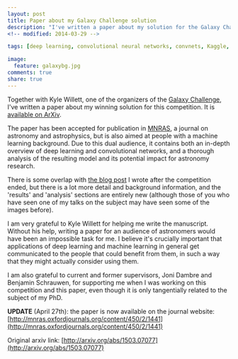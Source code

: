 ```yaml
---
layout: post
title: Paper about my Galaxy Challenge solution
description: "I've written a paper about my solution for the Galaxy Challenge. It has been accepted for publication in MNRAS."
<!-- modified: 2014-03-29 -->

tags: [deep learning, convolutional neural networks, convnets, Kaggle, Galaxy Zoo, competition, paper, arxiv]

image:
  feature: galaxybg.jpg
comments: true
share: true
---
```


Together with Kyle Willett, one of the organizers of the [Galaxy Challenge](http://www.kaggle.com/c/galaxy-zoo-the-galaxy-challenge), I've written a paper about my winning solution for this competition. It is [available on ArXiv](http://arxiv.org/abs/1503.07077).

The paper has been accepted for publication in [MNRAS](http://mnras.oxfordjournals.org/), a journal on astronomy and astrophysics, but is also aimed at people with a machine learning background. Due to this dual audience, it contains both an in-depth overview of deep learning and convolutional networks, and a thorough analysis of the resulting model and its potential impact for astronomy research.

There is some overlap with [the blog post](http://benanne.github.io/2014/04/05/galaxy-zoo.html) I wrote after the competition ended, but there is a lot more detail and background information, and the 'results' and 'analysis' sections are entirely new (although those of you who have seen one of my talks on the subject may have seen some of the images before).

I am very grateful to Kyle Willett for helping me write the manuscript. Without his help, writing a paper for an audience of astronomers would have been an impossible task for me. I believe it's crucially important that applications of deep learning and machine learning in general get communicated to the people that could benefit from them, in such a way that they might actually consider using them.

I am also grateful to current and former supervisors, Joni Dambre and Benjamin Schrauwen, for supporting me when I was working on this competition and this paper, even though it is only tangentially related to the subject of my PhD.

**UPDATE** (April 27th): the paper is now available on the journal website: [http://mnras.oxfordjournals.org/content/450/2/1441](http://mnras.oxfordjournals.org/content/450/2/1441)

Original arxiv link: [http://arxiv.org/abs/1503.07077](http://arxiv.org/abs/1503.07077)

